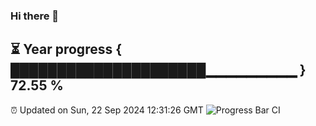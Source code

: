 ### Hi there 👋
⏳ Year progress { █████████████████████▁▁▁▁▁▁▁▁▁ } 72.55 %
---
⏰ Updated on Sun, 22 Sep 2024 12:31:26 GMT
![Progress Bar CI](https://github.com/liununu/liununu/workflows/Progress%20Bar%20CI/badge.svg)
